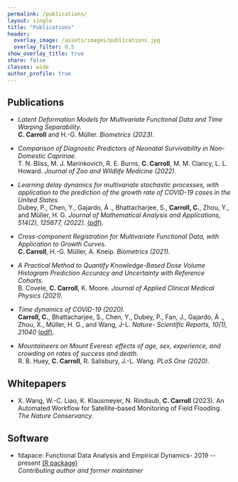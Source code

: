 ```yaml
---
permalink: /publications/
layout: single
title: "Publications"
header:
  overlay_image: /assets/images/publications.jpg
  overlay_filter: 0.5
show_overlay_title: true
share: false
classes: wide
author_profile: true  
---
```



Publications
---------------

+ _Latent Deformation Models for Multivariate Functional Data and Time Warping Separability._<br/>
<b>C. Carroll</b> and H.-G. Müller.  _Biometrics  (2023)._ 

+ _Comparison of Diagnostic Predictors of Neonatal Survivability in Non-Domestic Caprinae._<br/>
T. N. Bliss, M. J. Marinkovich, R. E. Burns, <b>C. Carroll</b>, M. M. Clancy, L. L. Howard. _Journal of Zoo and Wildlife Medicine (2022)._

+ _Learning delay dynamics for multivariate stochastic processes, with application to the prediction of the growth rate of COVID-19 cases in the United States._ <br/>
Dubey, P., Chen, Y., Gajardo, Á ., Bhattacharjee, S., <b>Carroll, C.</b>, Zhou, Y.,  and Müller, H. G.  _Journal of Mathematical Analysis and Applications, 514(2), 125677, (2022)._ <a href="/assets/pdf/covid_delay.pdf" target="_blank">(pdf)</a>. <br/>

+  _Cross-component Registration for Multivariate Functional Data, with Application to Growth Curves._<br/>
<b>C. Carroll</b>, H.-G. Müller, A. Kneip.  _Biometrics (2021)._ <br/>

+  _A Practical Method to Quantify Knowledge-Based Dose Volume Histogram Prediction Accuracy and Uncertainty with Reference Cohorts._ <br/>
B. Covele, <b>C. Carroll</b>, K. Moore. _Journal of Applied Clinical Medical Physics (2021)._ <br/>


+  _Time dynamics of COVID-19 (2020)._ <br/>
<b>Carroll, C.</b>, Bhattacharjee, S., Chen, Y., Dubey, P., Fan, J., Gajardo, Á ., Zhou, X., Müller, H. G., and Wang, J-L. _Nature- Scientific Reports, 10(1), 21040_ <a href="/assets/pdf/covid.pdf" target="_blank">(pdf)</a>. <br/>

+ _Mountaineers on Mount Everest: effects of age, sex, experience, and crowding on rates of success and death._ <br/>
R. B. Huey, <b>C. Carroll</b>, R. Salisbury, J.-L. Wang. _PLoS One (2020)._ <br/>


Whitepapers
---------------
+ X. Wang, W.-C. Liao, K. Klausmeyer, N. Rindlaub, <b>C. Carroll</b> (2023). An Automated Workflow for Satellite-based Monitoring of Field Flooding. _The Nature Conservancy._

Software
---------------

+ fdapace: Functional Data Analysis and Empirical Dynamics- 2019 -- present  [(R package)](https://cran.r-project.org/web/packages/fdapace/index.html)<br/>
_Contributing author and former maintainer_ <a href="/assets/images/fdapace_download.png" target="_blank"></a> <br/>

